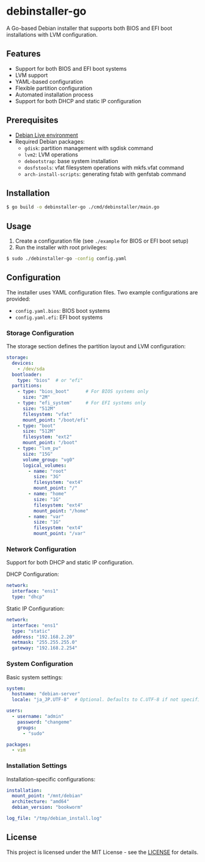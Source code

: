 # debinstaller-go

A Go-based Debian installer that supports both BIOS and EFI boot installations with LVM configuration.

## Features

- Support for both BIOS and EFI boot systems
- LVM support
- YAML-based configuration
- Flexible partition configuration
- Automated installation process
- Support for both DHCP and static IP configuration

## Prerequisites

- [Debian Live environment](https://live-team.pages.debian.net/live-manual/)
- Required Debian packages:
  - `gdisk`: partition management with sgdisk command
  - `lvm2`: LVM operations
  - `debootstrap`: base system installation
  - `dosfstools`: vfat filesystem operations with mkfs.vfat command
  - `arch-install-scripts`: generating fstab with genfstab command

## Installation

```bash
$ go build -o debinstaller-go ./cmd/debinstaller/main.go
```

## Usage

1. Create a configuration file (see `./example` for BIOS or EFI boot setup)
2. Run the installer with root privileges:

```bash
$ sudo ./debinstaller-go -config config.yaml
```

## Configuration

The installer uses YAML configuration files. Two example configurations are provided:

- `config.yaml.bios`: BIOS boot systems
- `config.yaml.efi`: EFI boot systems

### Storage Configuration

The storage section defines the partition layout and LVM configuration:

```yaml
storage:
  devices:
    - /dev/sda
  bootloader:
    type: "bios"  # or "efi"
  partitions:
    - type: "bios_boot"      # For BIOS systems only
      size: "2M"
    - type: "efi_system"     # For EFI systems only
      size: "512M"
      filesystem: "vfat"
      mount_point: "/boot/efi"
    - type: "boot"
      size: "512M"
      filesystem: "ext2"
      mount_point: "/boot"
    - type: "lvm_pv"
      size: "15G"
      volume_group: "vg0"
      logical_volumes:
        - name: "root"
          size: "3G"
          filesystem: "ext4"
          mount_point: "/"
        - name: "home"
          size: "1G"
          filesystem: "ext4"
          mount_point: "/home"
        - name: "var"
          size: "1G"
          filesystem: "ext4"
          mount_point: "/var"
```

### Network Configuration

Support for both DHCP and static IP configuration.

DHCP Configuration:

```yaml
network:
  interface: "ens1"
  type: "dhcp"
```

Static IP Configuration:

```yaml
network:
  interface: "ens1"
  type: "static"
  address: "192.168.2.20"
  netmask: "255.255.255.0"
  gateway: "192.168.2.254"
```

### System Configuration

Basic system settings:

```yaml
system:
  hostname: "debian-server"
  locale: "ja_JP.UTF-8"  # Optional. Defaults to C.UTF-8 if not specified

users:
  - username: "admin"
    password: "changeme"
    groups:
      - "sudo"

packages:
  - vim
```

### Installation Settings

Installation-specific configurations:

```yaml
installation:
  mount_point: "/mnt/debian"
  architecture: "amd64"
  debian_version: "bookworm"

log_file: "/tmp/debian_install.log"
```

## License

This project is licensed under the MIT License - see the [LICENSE](https://opensource.org/license/mit) for details.

